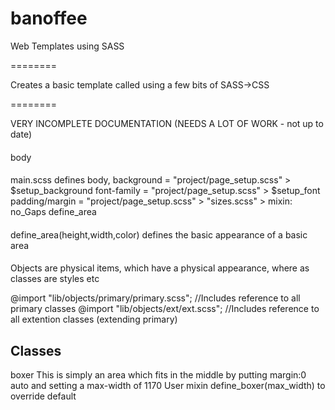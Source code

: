 banoffee
========

Web Templates using SASS

========

Creates a basic template called using a few bits of SASS->CSS

========

VERY INCOMPLETE DOCUMENTATION (NEEDS A LOT OF WORK - not up to date)


####
body
####
main.scss defines body,
	background = "project/page_setup.scss" > $setup_background
	font-family = "project/page_setup.scss" > $setup_font
	padding/margin = "project/page_setup.scss" > "sizes.scss" > mixin: no_Gaps
	define_area
####

####
define_area(height,width,color)
defines the basic appearance of a basic area
####

Objects are physical items, which have a physical appearance, where as classes are styles etc

@import "lib/objects/primary/primary.scss"; //Includes reference to all primary classes
@import "lib/objects/ext/ext.scss"; //Includes reference to all extention classes (extending primary)


Classes
-------
boxer
	This is simply an area which fits in the middle by putting margin:0 auto and setting a max-width of 1170
	User mixin define_boxer(max_width) to override default
